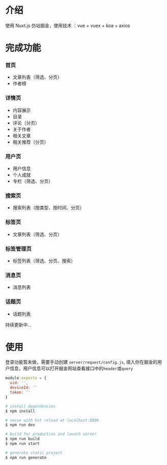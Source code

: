 # 介绍

使用 Nuxt.js 仿站掘金，使用技术 ：vue + vuex + koa + axios

# 完成功能

### 首页
  * 文章列表（筛选、分页）
  * 作者榜

### 详情页
  * 内容展示
  * 目录
  * 评论（分页）
  * 关于作者
  * 相关文章
  * 相关推荐（分页）

### 用户页
  * 用户信息
  * 个人成就
  * 专栏（筛选、分页）

### 搜索页
  * 搜索列表（按类型、按时间、分页）

### 标签页
  * 文章列表（筛选、分页）

### 标签管理页
  * 标签列表（筛选、分页、搜索）

### 消息页
  * 消息列表

### 话题页
  * 话题列表


持续更新中...

# 使用

登录功能暂未做，需要手动创建 `server/request/config.js`, 填入你在掘金的用户信息，用户信息可以打开掘金网站查看接口中的`header`或`query`

```js
module.exports = {
  uid: '',
  deviceId: ''
  token: ''
}
```

``` bash
# install dependencies
$ npm install

# serve with hot reload at localhost:8000
$ npm run dev

# build for production and launch server
$ npm run build
$ npm run start

# generate static project
$ npm run generate
```
